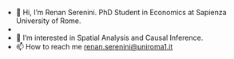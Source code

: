 - 👋 Hi, I’m Renan Serenini. PhD Student in Economics at Sapienza University of Rome.
- 
- 👀 I’m interested in Spatial Analysis and Causal Inference.
- 📫 How to reach me renan.serenini@uniroma1.it

<!---
serenini/serenini is a ✨ special ✨ repository because its `README.md` (this file) appears on your GitHub profile.
You can click the Preview link to take a look at your changes.
--->

